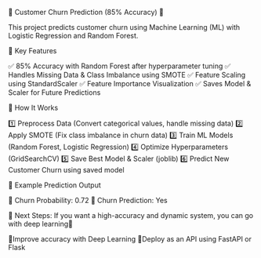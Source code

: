 📌 Customer Churn Prediction (85% Accuracy) 🚀

This project predicts customer churn using Machine Learning (ML) with Logistic Regression and Random Forest.

🔹 Key Features

✅ 85% Accuracy with Random Forest after hyperparameter tuning
✅ Handles Missing Data & Class Imbalance using SMOTE
✅ Feature Scaling using StandardScaler
✅ Feature Importance Visualization
✅ Saves Model & Scaler for Future Predictions

🔹 How It Works

1️⃣ Preprocess Data (Convert categorical values, handle missing data)
2️⃣ Apply SMOTE (Fix class imbalance in churn data)
3️⃣ Train ML Models (Random Forest, Logistic Regression)
4️⃣ Optimize Hyperparameters (GridSearchCV)
5️⃣ Save Best Model & Scaler (joblib)
6️⃣ Predict New Customer Churn using saved model

🔹 Example Prediction Output

🔹 Churn Probability: 0.72
🔹 Churn Prediction: Yes

📌 Next Steps: If you want a high-accuracy and dynamic system, you can go with deep learning🤖

👾Improve accuracy with Deep Learning
👾Deploy as an API using FastAPI or Flask
